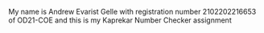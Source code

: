My name is Andrew Evarist Gelle with registration number 2102202216653 of OD21-COE and this is my Kaprekar Number Checker assignment
